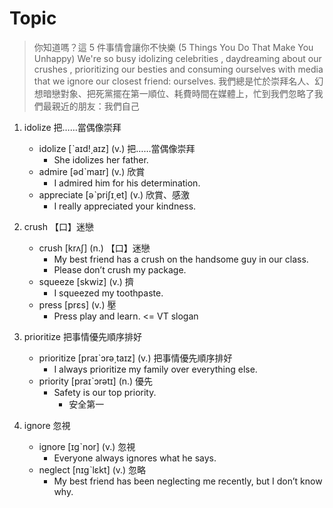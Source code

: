 # Topic

> 你知道嗎？這 5 件事情會讓你不快樂 (5 Things You Do That Make You Unhappy)
> We're so busy idolizing celebrities , daydreaming about our crushes , prioritizing our besties and consuming ourselves with media that we ignore our closest friend: ourselves.
> 我們總是忙於崇拜名人、幻想暗戀對象、把死黨擺在第一順位、耗費時間在媒體上，忙到我們忽略了我們最親近的朋友：我們自己


1. idolize  把……當偶像崇拜
    * idolize  [ˋaɪd!͵aɪz]  (v.)  把……當偶像崇拜
        - She idolizes her father.
    * admire  [ədˋmaɪr]  (v.)  欣賞
        - I admired him for his determination.
    * appreciate  [əˋpriʃɪ͵et]  (v.)  欣賞、感激
        - I really appreciated your kindness.

2. crush  【口】迷戀
    * crush  [krʌʃ]  (n.)  【口】迷戀
        - My best friend has a crush on the handsome guy in our class.
        - Please don’t crush my package.
    * squeeze  [skwiz]  (v.)  擠
        - I squeezed my toothpaste.
    * press  [prɛs]  (v.)  壓
        - Press play and learn. <= VT slogan

3. prioritize  把事情優先順序排好
    * prioritize  [praɪˋɔrə͵taɪz]  (v.)  把事情優先順序排好
        - I always prioritize my family over everything else.
    * priority  [praɪˋɔrətɪ]  (n.)  優先
        - Safety is our top priority.
            + 安全第一

4. ignore  忽視
    * ignore  [ɪgˋnor]  (v.)  忽視
        - Everyone always ignores what he says.
    * neglect  [nɪgˋlɛkt]  (v.)  忽略
        - My best friend has been neglecting me recently, but I don’t know why.
